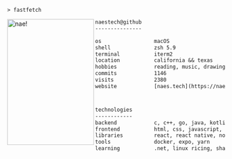 ```console
> fastfetch
```

<img align="left" src="https://naes.tech/naes.png" alt="nae!" width="200" height="290" />

```txt
naestech@github
---------------

os                 macOS
shell              zsh 5.9
terminal           iterm2
location           california && texas
hobbies            reading, music, drawing
commits            1146
visits             2380
website            [naes.tech](https://naes.tech)

```

#

```txt
technologies
------------
backend            c, c++, go, java, kotlin, lua, python
frontend           html, css, javascript, typescript
libraries          react, react native, node.js, three.js
tools              docker, expo, yarn
learning           .net, linux ricing, shaders

```